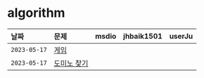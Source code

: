 # algorithm


| 날짜 | 문제 | msdio | jhbaik1501 | userJu
| :-------- | :--------- | :--- | :--- | :--- |
| `2023-05-17`      | [게임](https://www.acmicpc.net/problem/1072) |   |   |   |
| `2023-05-17`      | [도미노 찾기](https://www.acmicpc.net/problem/1553) |   |   |   |
